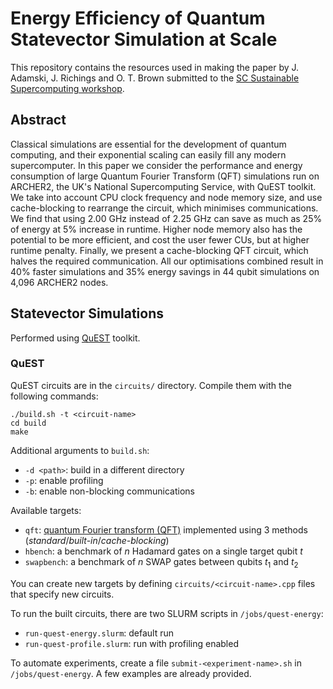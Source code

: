 # Energy Efficiency of Quantum Statevector Simulation at Scale

This repository contains the resources used in making the paper by J. Adamski, J. Richings and O. T. Brown submitted to the [SC Sustainable Supercomputing workshop][sc-workshop]. 

## Abstract

Classical simulations are essential for the development of quantum computing, and their exponential scaling can easily fill any modern supercomputer. In this paper we consider the performance and energy consumption of large Quantum Fourier Transform (QFT) simulations run on ARCHER2, the UK's National Supercomputing Service, with QuEST toolkit. We take into account CPU clock frequency and node memory size, and use cache-blocking to rearrange the circuit, which minimises communications. We find that using 2.00 GHz instead of 2.25 GHz can save as much as 25% of energy at 5% increase in runtime. Higher node memory also has the potential to be more efficient, and cost the user fewer CUs, but at higher runtime penalty. Finally, we present a cache-blocking QFT circuit, which halves the required communication. All our optimisations combined result in 40% faster simulations and 35% energy savings in 44 qubit simulations on 4,096 ARCHER2 nodes. 

## Statevector Simulations

Performed using [QuEST] toolkit. 


### QuEST

QuEST circuits are in the `circuits/` directory. 
Compile them with the following commands: 
```
./build.sh -t <circuit-name>
cd build
make
```

Additional arguments to `build.sh`:
* `-d <path>`: build in a different directory
* `-p`: enable profiling
* `-b`: enable non-blocking communications

Available targets: 
* `qft`: [quantum Fourier transform (QFT)][qft] implemented using 3 methods (*standard*/*built-in*/*cache-blocking*)
* `hbench`: a benchmark of $`n`$ Hadamard gates on a single target qubit $`t`$
* `swapbench`: a benchmark of $`n`$ SWAP gates between qubits $`t_1`$ and $`t_2`$

You can create new targets by defining `circuits/<circuit-name>.cpp` files that specify new circuits. 

To run the built circuits, there are two SLURM scripts in `/jobs/quest-energy`: 
* `run-quest-energy.slurm`: default run
* `run-quest-profile.slurm`: run with profiling enabled

To automate experiments, create a file `submit-<experiment-name>.sh` in `/jobs/quest-energy`. A few examples are already provided. 

[sc-workshop]:  https://sites.google.com/view/sc23sustainablescworkshop/home
[quest]:        https://github.com/QuEST-Kit/QuEST
[qft]:          https://learn.qiskit.org/course/ch-algorithms/quantum-fourier-transform
